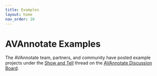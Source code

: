 ```yaml
---
title: Examples
layout: home
nav_order: 10
---
```

# AVAnnotate Examples
The AVAnnotate team, partners, and community have posted example projects under the [Show and Tell](https://github.com/orgs/AVAnnotate/discussions/categories/show-and-tell) thread on the [AVAnnotate Discussion Board](https://github.com/orgs/AVAnnotate/discussions). 
